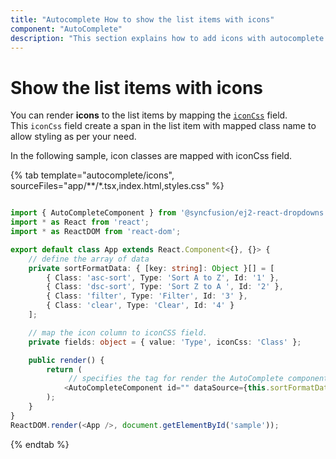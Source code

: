 ```yaml
---
title: "Autocomplete How to show the list items with icons"
component: "AutoComplete"
description: "This section explains how to add icons with autocomplete options."
---
```


# Show the list items with icons

You can render **icons** to the list items by mapping the [`iconCss`](../../api/auto-complete/#fields) field.
This `iconCss` field create a span in the list item with mapped class name to allow styling as per your need.

In the following sample, icon classes are mapped with iconCss field.

{% tab template="autocomplete/icons", sourceFiles="app/**/*.tsx,index.html,styles.css" %}

```typescript

import { AutoCompleteComponent } from '@syncfusion/ej2-react-dropdowns';
import * as React from 'react';
import * as ReactDOM from 'react-dom';

export default class App extends React.Component<{}, {}> {
    // define the array of data
    private sortFormatData: { [key: string]: Object }[] = [
        { Class: 'asc-sort', Type: 'Sort A to Z', Id: '1' },
        { Class: 'dsc-sort', Type: 'Sort Z to A ', Id: '2' },
        { Class: 'filter', Type: 'Filter', Id: '3' },
        { Class: 'clear', Type: 'Clear', Id: '4' }
    ];

    // map the icon column to iconCSS field.
    private fields: object = { value: 'Type', iconCss: 'Class' };

    public render() {
        return (
             // specifies the tag for render the AutoComplete component
            <AutoCompleteComponent id="" dataSource={this.sortFormatData} fields={this.fields} placeholder="Find a format" />
        );
    }
}
ReactDOM.render(<App />, document.getElementById('sample'));

```

{% endtab %}